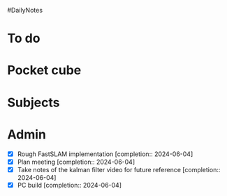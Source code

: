 #DailyNotes
# To do

# Pocket cube

# Subjects

# Admin
- [x] Rough FastSLAM implementation  [completion:: 2024-06-04]
- [x] Plan meeting  [completion:: 2024-06-04]
- [x] Take notes of the kalman filter video for future reference  [completion:: 2024-06-04]
- [x] PC build  [completion:: 2024-06-04]